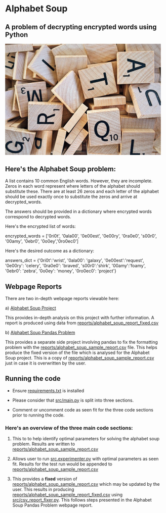 # Alphabet Soup
## A problem of decrypting encrypted words using Python


![alphabet_soup](assets/alphabet_soup.jpg "alphabet_soup")

## Here's the Alphabet Soup problem:

A list contains 10 common English words. However, they are incomplete.
Zeros in each word represent where letters of the alphabet should substitute these.
There are at least 26 zeros and each letter of the alphabet should be used exactly once to substitute the zeros and arrive at decrypted_words.

The answers should be provided in a dictionary where encrypted words correspond to decrypted words. 

Here's the encrypted list of words:

encrypted_words = ['0ri0t', '0ala00', '0e00est', '0e00ry', '0ra0e0', 's00r0', '00amy', '0ebr0', '0o0ey','0ro0ec0']

Here's the desired outcome as a dictionary: 

answers_dict = {'0ri0t':'wrist', '0ala00': 'galaxy', '0e00est':'request', '0e00ry': 'celery',
                '0ra0e0': 'braved', 's00r0':'shirk', '00amy':'foamy', '0ebr0': 'zebra', 
                '0o0ey': 'money', '0ro0ec0': 'project'}

## Webpage Reports

There are two in-depth webpage reports viewable here:

a) [Alphabet Soup Project](https://htmlpreview.github.io/?https://github.com/Kremzeeq/alphabet_soup/blob/master/alphabet_soup_project.html)

This provides in-depth analysis on this project with further information.
A report is produced using data from [reports/alphabet_soup_report_fixed.csv](https://github.com/Kremzeeq/alphabet_soup/blob/master/reports/alphabet_soup_report_fixed.csv)

b) [Alphabet Soup Pandas Problem](https://htmlpreview.github.io/?https://github.com/Kremzeeq/alphabet_soup/blob/master/alphabet_soup_pandas_problem.html)

This provides a separate side project involving pandas to fix the formatting problem
with the [reports/alphabet_soup_sample_report.csv](https://github.com/Kremzeeq/alphabet_soup/blob/master/reports/alphabet_soup_sample_report.csv) file.
This helps produce the fixed version of the file which is analysed for the Alphabet Soup project.
This is a copy of [reports/alphabet_soup_sample_report.csv](https://github.com/Kremzeeq/alphabet_soup/blob/master/reports/alphabet_soup_report.csv) just in case it is overwritten by the user.

## Running the code

* Ensure [requirements.txt](https://github.com/Kremzeeq/alphabet_soup/blob/master/requirements.txt) is installed

* Please consider that [src/main.py](https://github.com/Kremzeeq/alphabet_soup/blob/master/src/main.py) is split into three sections.

* Comment or uncomment code as seen fit for the three code sections prior to running the code.

### Here's an overview of the three main code sections:

1. This to to help identify optimal parameters for solving the alphabet soup problem.
Results are written to [reports/alphabet_soup_sample_report.csv](https://github.com/Kremzeeq/alphabet_soup/blob/master/reports/alphabet_soup_report.csv)

2. Allows user to run [src.experimenter.py](https://github.com/Kremzeeq/alphabet_soup/blob/master/src/experimenter.py) with optimal parameters as seen fit. Results for the
test run would be appended to [reports/alphabet_soup_sample_report.csv](https://github.com/Kremzeeq/alphabet_soup/blob/master/reports/alphabet_soup_report.csv)

3. This provides a **fixed** version of [reports/alphabet_soup_sample_report.csv](https://github.com/Kremzeeq/alphabet_soup/blob/master/reports/alphabet_soup_report.csv) which may be updated by the user.
This results in producing [reports/alphabet_soup_sample_report_fixed.csv](https://github.com/Kremzeeq/alphabet_soup/blob/master/reports/alphabet_soup_report_fixed.csv) using
 [src/csv_report_fixer.py](https://github.com/Kremzeeq/alphabet_soup/blob/master/src/csv_report_fixer.py).
 This follows steps presented in the Alphabet Soup Pandas Problem webpage report. 